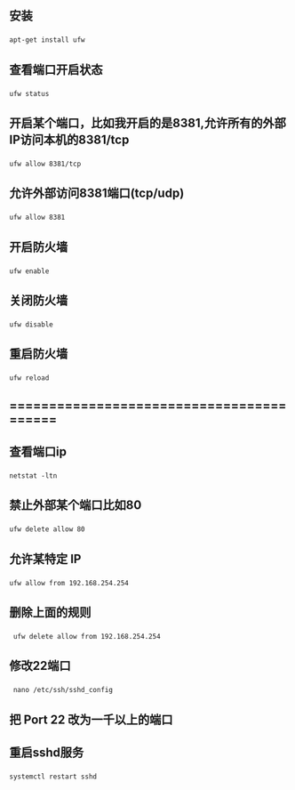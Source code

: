 ## 安装

###
	apt-get install ufw
###

## 查看端口开启状态

###
    ufw status
###

## 开启某个端口，比如我开启的是8381,允许所有的外部IP访问本机的8381/tcp

###
	ufw allow 8381/tcp
###

## 允许外部访问8381端口(tcp/udp)

###
	ufw allow 8381
###

## 开启防火墙

###
	ufw enable
###

## 关闭防火墙
	
###
	ufw disable
###
	
## 重启防火墙

###
	ufw reload
###

## =========================================

## 查看端口ip

###
	netstat -ltn
###

## 禁止外部某个端口比如80

###
	ufw delete allow 80
###

## 允许某特定 IP

###
	ufw allow from 192.168.254.254
###

## 删除上面的规则

###
     ufw delete allow from 192.168.254.254
###

## 修改22端口

###
     nano /etc/ssh/sshd_config
###

## 把 Port 22 改为一千以上的端口

## 重启sshd服务

###
    systemctl restart sshd
###
